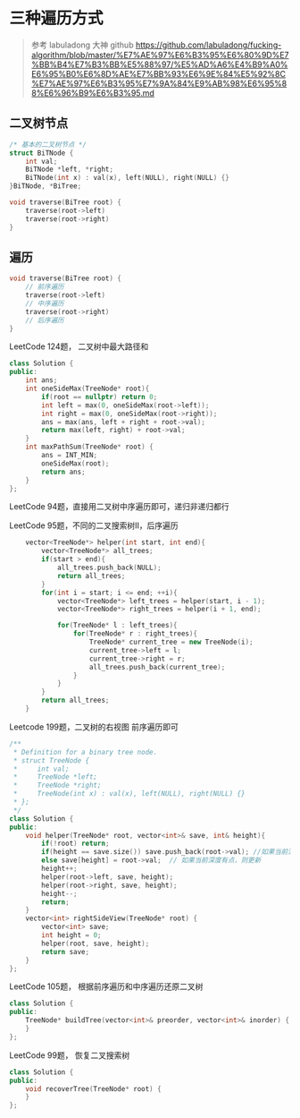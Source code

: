 # 三种遍历方式

> 参考 labuladong 大神 github <https://github.com/labuladong/fucking-algorithm/blob/master/%E7%AE%97%E6%B3%95%E6%80%9D%E7%BB%B4%E7%B3%BB%E5%88%97/%E5%AD%A6%E4%B9%A0%E6%95%B0%E6%8D%AE%E7%BB%93%E6%9E%84%E5%92%8C%E7%AE%97%E6%B3%95%E7%9A%84%E9%AB%98%E6%95%88%E6%96%B9%E6%B3%95.md>

## 二叉树节点

```c++
/* 基本的二叉树节点 */
struct BiTNode {
    int val;
    BiTNode *left, *right;
    BiTNode(int x) : val(x), left(NULL), right(NULL) {}
}BiTNode, *BiTree;

void traverse(BiTree root) {
    traverse(root->left)
    traverse(root->right)
}
```

## 遍历

```c++
void traverse(BiTree root) {
    // 前序遍历
    traverse(root->left)
    // 中序遍历
    traverse(root->right)
    // 后序遍历
}
```

LeetCode 124题， 二叉树中最大路径和

```c++
class Solution {
public:
    int ans;
    int oneSideMax(TreeNode* root){
        if(root == nullptr) return 0;
        int left = max(0, oneSideMax(root->left));
        int right = max(0, oneSideMax(root->right));
        ans = max(ans, left + right + root->val);
        return max(left, right) + root->val;
    }
    int maxPathSum(TreeNode* root) {
        ans = INT_MIN;
        oneSideMax(root);
        return ans;
    }
};
```

LeetCode 94题，直接用二叉树中序遍历即可，递归非递归都行

LeetCode 95题，不同的二叉搜索树II，后序遍历

```c++
    vector<TreeNode*> helper(int start, int end){
        vector<TreeNode*> all_trees;
        if(start > end){
            all_trees.push_back(NULL);
            return all_trees;
        }
        for(int i = start; i <= end; ++i){
            vector<TreeNode*> left_trees = helper(start, i - 1);
            vector<TreeNode*> right_trees = helper(i + 1, end);

            for(TreeNode* l : left_trees){
                for(TreeNode* r : right_trees){
                    TreeNode* current_tree = new TreeNode(i);
                    current_tree->left = l;
                    current_tree->right = r;
                    all_trees.push_back(current_tree);
                }
            }
        }
        return all_trees;
    }
```

Leetcode 199题，二叉树的右视图
前序遍历即可
```c++
/**
 * Definition for a binary tree node.
 * struct TreeNode {
 *     int val;
 *     TreeNode *left;
 *     TreeNode *right;
 *     TreeNode(int x) : val(x), left(NULL), right(NULL) {}
 * };
 */
class Solution {
public:
    void helper(TreeNode* root, vector<int>& save, int& height){
        if(!root) return;
        if(height == save.size()) save.push_back(root->val); //如果当前深度没有点，则插入
        else save[height] = root->val;  // 如果当前深度有点，则更新
        height++;
        helper(root->left, save, height);
        helper(root->right, save, height);
        height--;
        return;
    }
    vector<int> rightSideView(TreeNode* root) {
        vector<int> save;
        int height = 0;
        helper(root, save, height);
        return save;
    }
};
```

LeetCode 105题， 根据前序遍历和中序遍历还原二叉树

```c++
class Solution {
public:
    TreeNode* buildTree(vector<int>& preorder, vector<int>& inorder) {
    }
};
```

LeetCode 99题， 恢复二叉搜索树

```c++
class Solution {
public:
    void recoverTree(TreeNode* root) {
    }
};
```
